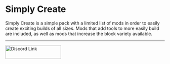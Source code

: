<h1>Simply Create</h1>
<p>Simply Create is a simple pack with a limited list of mods in order to easily create exciting builds of all sizes. Mods that add tools to more easily build are included, as well as mods that increase the block variety available.</p>
<hr />
<p><a href="https://discord.gg/sJUjsxm"><img src="https://discordapp.com/assets/34b52b6af57f96d86dd0b48c9e7841f7.png" alt="Discord Link" width="176" height="43" /></a></p>
